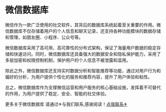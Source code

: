 # 微信数据库

微信作为一款广泛使用的社交软件，其背后的数据库系统起着至关重要的作用。微信数据库不仅存储着用户的个人信息和聊天记录，还支持各种功能模块的数据存储和管理，如朋友圈、小程序、公众号等。

微信数据库采用了高可用、高可靠性的分布式架构，保证了海量用户数据的稳定存储和快速访问。同时，微信数据库还具备强大的数据安全和隐私保护能力，采用了多层加密和权限控制机制，保护用户的个人信息不被泄露和滥用。

除此之外，微信数据库还支持实时数据分析和智能推荐等功能，通过对用户行为和偏好的分析，为用户提供个性化的服务和推荐内容，提升了用户体验和粘性。

总之，微信数据库作为支撑微信运营和用户服务的核心基础设施，发挥着不可替代的作用，为用户提供了稳定、安全、智能的社交体验。

更多关于微信数据库 请通过✈与我们联系,感谢阅读！[点我联系✈](https://ac.G208.com)